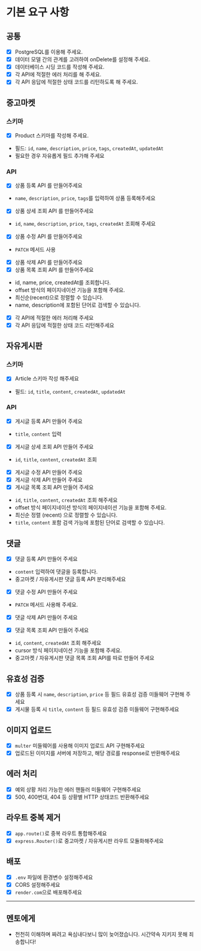 # 기본 요구 사항

## 공통

- [x] PostgreSQL를 이용해 주세요.
- [x] 데이터 모델 간의 관계를 고려하여 onDelete를 설정해 주세요.
- [x] 데이터베이스 시딩 코드를 작성해 주세요.
- [x] 각 API에 적절한 에러 처리를 해 주세요.
- [x] 각 API 응답에 적절한 상태 코드를 리턴하도록 해 주세요.

## 중고마켓

### 스키마

- [x] Product 스키마를 작성해 주세요.
- 필드: `id`, `name`, `description`, `price`, `tags`, `createdAt`, `updatedAt`
- 필요한 경우 자유롭게 필드 추가해 주세요

### API

- [x] 상품 등록 API 를 만들어주세요
- `name`, `description`, `price`, `tags`를 입력하여 상품 등록해주세요

- [x] 상품 상세 조회 API 를 만들어주세요
- `id`, `name`, `description`, `price`, `tags`, `createdAt` 조회해 주세요
- [x] 상품 수정 API 를 만들어주세요
- `PATCH` 메서드 사용
- [x] 상품 삭제 API 를 만들어주세요
- [x] 상품 목록 조회 API 를 만들어주세요
- id, name, price, createdAt를 조회합니다.
- offset 방식의 페이지네이션 기능을 포함해 주세요.
- 최신순(recent)으로 정렬할 수 있습니다.
- name, description에 포함된 단어로 검색할 수 있습니다.
- [x] 각 API에 적절한 에러 처리해 주세요
- [x] 각 API 응답에 적절한 상태 코드 리턴해주세요

## 자유게시판

### 스키마

- [x] Article 스키마 작성 해주세요
- 필드: `id`, `title`, `content`, `createdAt`, `updatedAt`

### API

- [x] 게시글 등록 API 만들어 주세요

- `title`, `content` 입력
- [x] 게시글 상세 조회 API 만들어 주세요
- `id`, `title`, `content`, `createdAt` 조회
- [x] 게시글 수정 API 만들어 주세요
- [x] 게시글 삭제 API 만들어 주세요
- [x] 게시글 목록 조회 API 만들어 주세요
- `id`, `title`, `content`, `createdAt` 조회 해주세요
- offset 방식 페이지네이션 방식의 페이지네이션 기능을 포함해 주세요.
- 최신순 정렬 (recent) 으로 정렬할 수 있습니다.
- `title`, `content` 포함 검색 가능에 포함된 단어로 검색할 수 있습니다.

## 댓글

- [x] 댓글 등록 API 만들어 주세요
- `content` 입력하여 댓글을 등록합니다.
- 중고마켓 / 자유게시판 댓글 등록 API 분리해주세요

- [x] 댓글 수정 API 만들어 주세요
- `PATCH` 메서드 사용해 주세요.

- [x] 댓글 삭제 API 만들어 주세요

- [x] 댓글 목록 조회 API 만들어 주세요
- `id`, `content`, `createdAt` 조회 해주세요
- cursor 방식 페이지네이션 기능을 포함해 주세요.
- 중고마켓 / 자유게시판 댓글 목록 조회 API를 따로 만들어 주세요

## 유효성 검증

- [x] 상품 등록 시 `name`, `description`, `price` 등 필드 유효성 검증 미들웨어 구현해 주세요
- [x] 게시물 등록 시 `title`, `content` 등 필드 유효성 검증 미들웨어 구현해주세요

## 이미지 업로드

- [x] `multer` 미들웨어를 사용해 이미지 업로드 API 구현해주세요
- [x] 업로드된 이미지를 서버에 저장하고, 해당 경로를 response로 반환해주세요

## 에러 처리

- [x] 예외 상황 처리 가능한 에러 핸들러 미들웨어 구현해주세요
- [x] 500, 400번대, 404 등 상황별 HTTP 상태코드 반환해주세요

## 라우트 중복 제거

- [x] `app.route()`로 중복 라우트 통합해주세요
- [x] `express.Router()`로 중고마켓 / 자유게시판 라우트 모듈화해주세요

## 배포

- [x] `.env` 파일에 환경변수 설정해주세요
- [x] CORS 설정해주세요
- [x] `render.com`으로 배포해주세요

---

## 멘토에게

- 천천히 이해하며 짜려고 욕심내다보니 많이 늦어졌습니다. 시간약속 지키지 못해 죄송합니다!